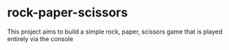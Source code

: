 # rock-paper-scissors
This project aims to build a simple rock, paper, scissors game that is played entirely via the console
